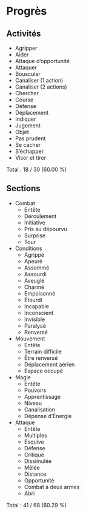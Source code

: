 # Progrès

## Activités

- Agripper
- Aider
- Attaque d’opportunité
- Attaquer
- Bousculer
- Canaliser (1 action)
- Canaliser (2 actions)
- Chercher
- Course
- Défense
- Déplacement
- Indiquer
- Jugement
- Objet
- Pas prudent
- Se cacher
- S’échapper
- Viser et tirer

Total : 18 / 30 (60.00 %)

## Sections

- Combat
  - Entête
  - Déroulement
  - Initiative
  - Pris au dépourvu
  - Surprise
  - Tour
- Conditions
  - Agrippé
  - Apeuré
  - Assommé
  - Assourdi
  - Aveuglé
  - Charmé
  - Empoisonné
  - Étourdi
  - Incapable
  - Inconscient
  - Invisible
  - Paralysé
  - Renversé
- Mouvement
  - Entête
  - Terrain difficile
  - Être renversé
  - Déplacement aérien
  - Espace occupé
- Magie
  - Entête
  - Pouvoirs
  - Apprentissage
  - Niveau
  - Canalisation
  - Dépense d’Énergie
- Attaque
  - Entête
  - Multiples
  - Esquive
  - Défense
  - Critique
  - Dissimulée
  - Mêlée
  - Distance
  - Opportunité
  - Combat à deux armes
  - Abri

Total : 41 / 68 (60.29 %)
